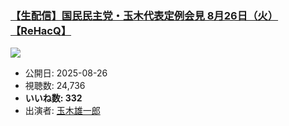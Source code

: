 ### [【生配信】国民民主党・玉木代表定例会見 8月26日（火）【ReHacQ】](https://www.youtube.com/watch?v=AFAvB52Bsfk)
[![](https://img.youtube.com/vi/AFAvB52Bsfk/sddefault.jpg)](https://www.youtube.com/watch?v=AFAvB52Bsfk)
-   公開日: 2025-08-26
-   視聴数: 24,736
-   **いいね数: 332**
-   出演者: [玉木雄一郎](/rehacq_fan/people/玉木雄一郎 "wikilink")
